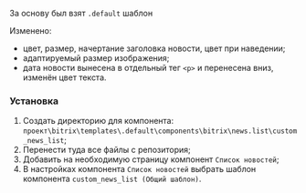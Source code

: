 
За основу был взят  `.default` шаблон

Изменено:
- цвет, размер, начертание заголовка новости, цвет при наведении;
- адаптируемый размер изображения;
- дата новости вынесена в отдельный тег `<p>` и перенесена вниз, изменён цвет текста.

### Установка
1. Создать директорию для компонента: `проект\bitrix\templates\.default\components\bitrix\news.list\custom_news_list`;
2. Перенести туда все файлы с репозитория;
3. Добавить на необходимую страницу компонент `Список новостей`;
4. В настройках компонента `Список новостей` выбрать шаблон компонента `custom_news_list (Общий шаблон)`.
